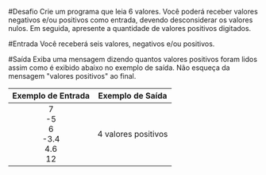 #Desafio
Crie um programa que leia 6 valores. Você poderá receber valores negativos e/ou positivos como entrada, devendo desconsiderar os valores nulos. Em seguida, apresente a quantidade de valores positivos digitados.

#Entrada
Você receberá seis valores, negativos e/ou positivos.

#Saída
Exiba uma mensagem dizendo quantos valores positivos foram lidos assim como é exibido abaixo no exemplo de saída. Não esqueça da mensagem "valores positivos" ao final.

| Exemplo de Entrada  | Exemplo de Saída  |
|:---:|---|
| 7<br />-5<br />6<br />-3.4<br />4.6<br />12  | 4 valores positivos  |
